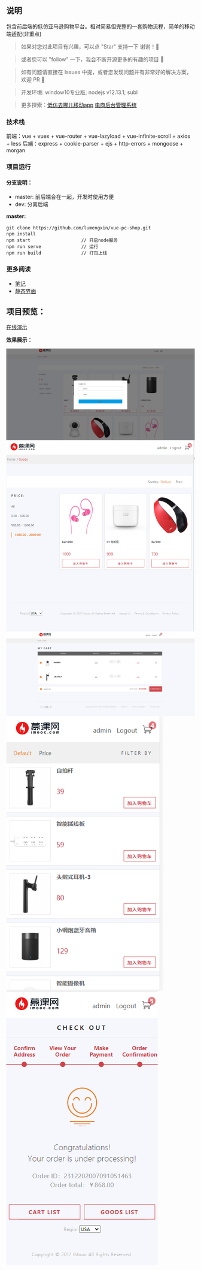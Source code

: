 ## 说明
包含前后端的低仿亚马逊购物平台。相对简易但完整的一套购物流程，简单的移动端适配(非重点)

> 如果对您对此项目有兴趣，可以点 "Star" 支持一下 谢谢！🙏

> 或者您可以 "follow" 一下，我会不断开源更多的有趣的项目 👻

> 如有问题请直接在 Issues 中提，或者您发现问题并有非常好的解决方案，欢迎 PR 💯

> 开发环境: window10专业版; nodejs v12.13.1; subl

> 更多探索：[低仿去哪儿移动app](https://github.com/lumengxin/Travel.git)    [电商后台管理系统](https://github.com/lumengxin/vue-shop.git)


### 技术栈

前端：vue + vuex + vue-router + vue-lazyload + vue-infinite-scroll + axios + less
后端：express + cookie-parser + ejs + http-errors + mongoose + morgan

### 项目运行
#### 分支说明：
- master: 前后端合在一起，开发时使用方便
- dev: 分离后端

**master:**
```
git clone https://github.com/lumengxin/vue-pc-shop.git
npm install
npm start                   // 开启node服务
npm run serve               // 运行
npm run build               // 打包上线
```

### 更多阅读

- [笔记](./docs/note.md)
- [静态界面](./docs/resource)

## 项目预览：

[在线演示](http://www.byooka.com/v19/vue-pc-shop)

**效果展示：**

<div style="display:flex;flex-wrap:wrap;">
    <img src="./docs/shot/pc-login.png" />
    <img src="./docs/shot/pc-middle.png" />
    <img src="./docs/shot/pc-check.png" />
    <img src="./docs/shot/home.png" />
    <img src="./docs/shot/pay.png" />
</div>


